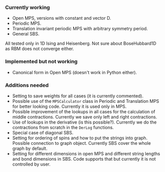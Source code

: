 ### Currently working
- Open MPS, versions with constant and vector D.
- Periodic MPS.
- Translation invariant periodic MPS with arbitrary symmetry period.
- General SBS.

All tested only in 1D Ising and Heisenberg. Not sure about BoseHubbard1D as RBM does not converge either.

### Implemented but not working
- Canonical form in Open MPS (doesn't work in Python either).

### Additions needed
- Setting to save weights for all cases (it is currently commented).
- Possible use of the `MPSCalculator` class in Periodic and Translation MPS for better looking code. Currently it is used only in MPS.
- Possible improvement of the lookups in all cases for the calculation of middle contractions. Currently we save only left and right contractions.
- Use of lookups in the derivative (is this possible?). Currently we do the contractions from scratch in the `DerLog` functions.
- Special case of diagonal SBS.
- Setting for ordering of spins and how to put the strings into graph. Possible connection to graph object. Currently SBS cover the whole graph by default.
- Setting for different dimensions in open MPS and different string lengths and bond dimensions in SBS. Code supports that but currently it is not controlled by user.
